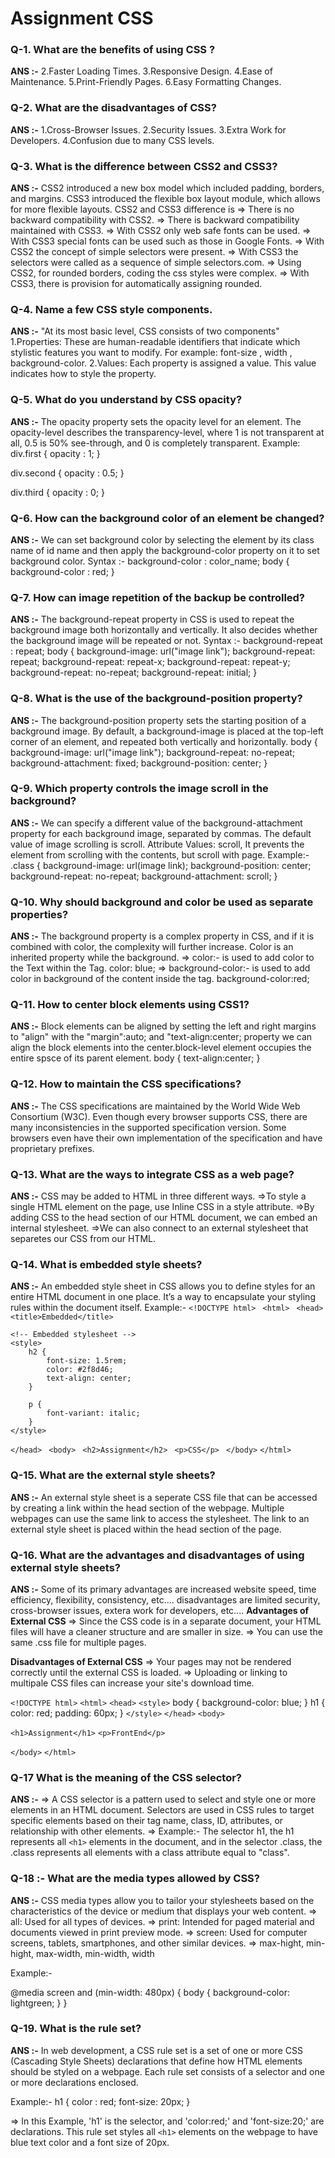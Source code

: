 # Assignment CSS 

### **Q-1.**   What are the benefits of using CSS ?

**ANS :-** 
        2.Faster Loading Times.
        3.Responsive Design.
        4.Ease of Maintenance.
        5.Print-Friendly Pages.
        6.Easy Formatting Changes.

### **Q-2.**     What are the disadvantages of CSS?

**ANS :-**
        1.Cross-Browser Issues.
        2.Security Issues.
        3.Extra Work for Developers.
        4.Confusion due to many CSS levels.

### **Q-3.**     What is the difference between CSS2 and CSS3?

**ANS :-**
        CSS2 introduced a new box model which included padding, borders, and margins. CSS3 introduced the flexible box layout module, which allows for more flexible layouts.
        CSS2 and CSS3 difference is
        => There is no backward compatibility with CSS2.
        => There is backward compatibility maintained with CSS3.
        => With CSS2 only web safe fonts can be used.
        => With CSS3 special fonts can be used such as those in Google Fonts.
        => With CSS2 the concept of simple selectors were present.
        => With CSS3 the selectors were called as a sequence of simple selectors.com.
        => Using CSS2, for rounded borders, coding the css styles were complex.
        => With CSS3, there is provision for automatically assigning rounded.


### **Q-4.**     Name a few CSS style components.

**ANS :-** "At its most basic level, CSS consists of two components"
        1.Properties: These are human-readable identifiers that indicate which stylistic features you want to modify. For example: font-size , width , background-color.
        2.Values: Each property is assigned a value. This value indicates how to style the property.

### **Q-5.**     What do you understand by CSS opacity?

**ANS :-** The opacity property sets the opacity level for an  element. The opacity-level describes the transparency-level, where 1 is not transparent at all, 0.5 is 50% see-through, and 0 is completely transparent.
Example: 
div.first {
        opacity : 1;
}

div.second {
        opacity : 0.5;
}

div.third {
        opacity : 0;
}

### **Q-6.**     How can the background color of an element be changed?

**ANS :-** We can set background color by selecting the element by its class name of id name and then apply the background-color property on it to set background color.
Syntax :- background-color : color_name;
body {
        background-color : red;
}

### **Q-7.**     How can image repetition of the backup be controlled?

**ANS :-** The background-repeat property in CSS is used to repeat the background image both horizontally and vertically. It also decides whether the background image will be repeated or not.
Syntax :- background-repeat : repeat;
body {
        background-image: url("image link");
        background-repeat: repeat;
        background-repeat: repeat-x;
        background-repeat: repeat-y;
        background-repeat: no-repeat;
        background-repeat: initial;
}

### **Q-8.**     What is the use of the background-position property?

**ANS :-** The background-position property sets the starting position of a background image. By default, a background-image is placed at the top-left corner of an element, and repeated both vertically and horizontally.
body {
        background-image: url("image link");
        background-repeat: no-repeat;
        background-attachment: fixed;
        background-position: center;
}

### **Q-9.**     Which property controls the image scroll in the background?

**ANS :-** We can specify a different value of the background-attachment property for each background image, separated by commas. The default value of image scrolling is scroll. Attribute Values: scroll, It prevents the element from scrolling with the contents, but scroll with page.
Example:-
.class {
        background-image: url(image link);
        background-position: center;
        background-repeat: no-repeat;
        background-attachment: scroll;
}

### **Q-10.**    Why should background and color be used as separate properties?

**ANS :-** The background property is a complex property in CSS, and if it is combined with color, the complexity will further increase. Color is an inherited property while the background.
=> color:- is used to add color to the Text within the Tag. color: blue;
=> background-color:- is used to add color in background of the content inside the tag.
background-color:red;

### **Q-11.**    How to center block elements using CSS1?

**ANS :-** Block elements can be aligned by setting the left and right margins to "align" with the "margin":auto; and "text-align:center; property we can align the block elements into the center.block-level element occupies the entire spsce of its parent element.
body {
        text-align:center;
}

### **Q-12.**    How to maintain the CSS specifications?

**ANS :-** The CSS specifications are maintained by the World Wide Web Consortium (W3C). Even though every browser supports CSS, there are many inconsistencies in the supported specification version. Some browsers even have their own implementation of the specification and have proprietary prefixes.



### **Q-13.**   What are the ways to integrate CSS as a web page?

**ANS :-**      CSS may be added to HTML in three different ways.
 =>To style a single HTML element on the page, use Inline CSS in a style attribute. 
=>By adding CSS to the head section of our HTML document, we can embed an internal stylesheet.
=>We can also connect to an external stylesheet that separetes our CSS from our HTML.

### **Q-14.**   What is embedded style sheets?

**ANS :-**      An embedded style sheet in CSS allows you to define styles for an entire HTML document in one place. It’s a way to encapsulate your styling rules within the document itself.
Example:-
``<!DOCTYPE html> ``
``<html> ``
``<head> ``
    ``<title>Embedded</title> ``
      
    <!-- Embedded stylesheet -->
    <style> 
        h2 { 
            font-size: 1.5rem; 
            color: #2f8d46; 
            text-align: center; 
        } 
  
        p { 
            font-variant: italic; 
        } 
    </style> 
``</head> ``
``<body> ``
    ``<h2>Assignment</h2> ``
    ``<p>CSS</p> ``
``</body>`` 
``</html>`` 

### **Q-15.**   What are the external style sheets?

**ANS :-**      An external style sheet is a seperate CSS file that can be accessed by creating a link within the head section of the webpage. Multiple webpages can use the same link to access the stylesheet. The link to an external style sheet is placed within the head section of the page.

### **Q-16.**   What are the advantages and disadvantages of using external style sheets? 

**ANS :-**      Some of its primary advantages are increased website speed, time efficiency, flexibility, consistency, etc....
disadvantages are limited security, cross-browser issues, extera work for developers, etc....
**Advantages of External CSS**
=> Since the CSS code is in a separate document, your HTML files will have a cleaner structure and are smaller in size.
=> You can use the same .css file for multiple pages.

**Disadvantages of External CSS**
=> Your pages may not be rendered correctly until the external CSS is loaded.
=> Uploading or linking to multipale CSS files can increase your site's download time.

``<!DOCTYPE html>``
``<html>``
``<head>``
``<style>``
body {
    background-color: blue;
}
h1 {
    color: red;
    padding: 60px;
} 
``</style>``
``</head>``
``<body>``

``<h1>Assignment</h1>``
``<p>FrontEnd</p>``

``</body>``
``</html>``

### **Q-17**    What is the meaning of the CSS selector?

**ANS :-**      => A CSS selector is a pattern used to select and style one or more elements in an HTML document. Selectors are used in CSS rules to target specific elements based on their tag name, class, ID, attributes, or relationship with other elements.
=> Example:-  The selector h1, the h1 represents all `<h1>` elements in the document, and in the selector .class, the .class represents all elements with a class attribute equal to "class".


### **Q-18 :-** What are the media types allowed by CSS?

**ANS :-**    CSS media types allow you to tailor your stylesheets based on the characteristics of the device or medium that displays your web content.
=> all: Used for all types of devices.
=> print: Intended for paged material and documents viewed in print preview mode.
=> screen: Used for computer screens, tablets, smartphones, and other similar devices.
=> max-hight, min-hight, max-width, min-width, width

Example:-

@media screen and (min-width: 480px) {
  body {
    background-color: lightgreen;
  }
}

### **Q-19.**   What is the rule set?

**ANS :-**  In web development, a CSS rule set is a set of one or more CSS (Cascading Style Sheets) declarations that define how HTML elements should be styled on a webpage. Each rule set consists of a selector and one or more declarations enclosed.

Example:- h1 {
        color : red;
        font-size: 20px;
}

=> In this Example, 'h1' is the selector, and 'color:red;' and 'font-size:20;' are declarations. This rule set styles all `<h1>` elements on the webpage to have blue text color and a font size of 20px.